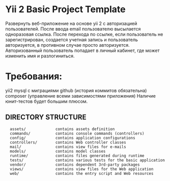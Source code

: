 Yii 2 Basic Project Template
============================

Развернуть веб-приложение на основе yii 2 с авторизацией пользователей. 
После ввода email пользователю высылается одноразовая ссылка. После перехода по ссылке, если пользователь не зарегистрирован, создается учетная запись и пользователь авторизуется, в противном случае просто авторизуется.
Авторизованный пользователь попадает в личный кабинет, где может изменить имя и разлогиниться. 

Требования: 
============================
yii2
mysql с миграциями
github (история коммитов обязательна)
composer (управление всеми зависимостями приложения) 
Наличие юнит-тестов будет большим плюсом.

DIRECTORY STRUCTURE
-------------------

      assets/             contains assets definition
      commands/           contains console commands (controllers)
      config/             contains application configurations
      controllers/        contains Web controller classes
      mail/               contains view files for e-mails
      models/             contains model classes
      runtime/            contains files generated during runtime
      tests/              contains various tests for the basic application
      vendor/             contains dependent 3rd-party packages
      views/              contains view files for the Web application
      web/                contains the entry script and Web resources
